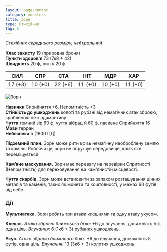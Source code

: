 ```yaml
---
layout: page-nontoc
category: monsters
title: Зорн
type: Стихійник
tag: 5
---
```


_Стихійник середнього розміру, нейтральний_

**Клас захисту** 19 (природна броня)    
**Пункти здоров'я** 73 (7к8 + 42)    
**Швидкість** 20 ф, риття 20 ф.

| СИЛ     | СПР     | СТА     | ІНТ     | МДР     | ХАР     |
| ------- | ------- | ------- | ------- | ------- | ------- |
| 17 (+3) | 10 (+0) | 22 (+6) | 11 (+0) | 10 (+0) | 11 (+0) |

![Зорн](https://www.dndbeyond.com/avatars/thumbnails/30836/551/1000/1000/638063939544338029.png)

**Навички** Сприйняття +6, Непомітність +3    
**Стійкість до ушкоджень** колоті та рубані від немагічних атак зброєю, зробленою не з адамантину    
**Чуття** темний зір 60 ф, чуття вібрацій 60 ф, пасивне Сприйняття 16    
**Мови** терран    
**Небезпека** 5 (1800 ПД)

**Підземний плин.** Зорн може рити крізь немагічну необроблену землю та камінь. Роблячи це, зорн не порушує середовище, крізь яке переміщується.    

**Кам’яне маскування.** Зорн має перевагу на перевірки Спритності (Непомітність) для переховування на кам'янистій місцевості.    

**Чуття скарбів.** Зорн може встановити за запахом розташування цінних металів та каменів, таких як монети та коштовності, у межах 60 футів від себе.

### Дії
**Мультиатака.** Зорн робить три атаки клешнями та одну атаку укусом.    

**Клешні.** _Атака зброєю ближнього бою:_ +6 до влучання, досяжність 5 ф, одна ціль. _Влучання:_ 6 (1к6 + 3) рубаних ушкоджень.    

**Укус.** _Атака зброєю ближнього бою:_ +6 до влучання, досяжність 5 футів, одна ціль. _Влучання:_ 13 (3к6 + 3) колотих ушкоджень.
